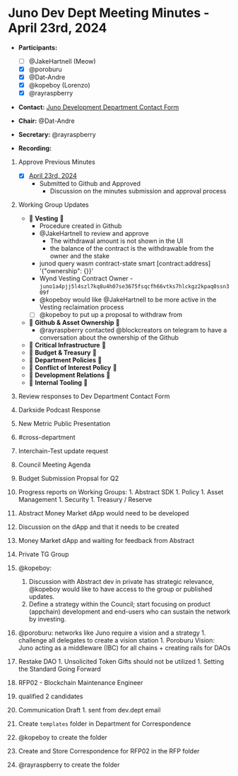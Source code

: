 # Juno Dev Dept Meeting Minutes - April 23rd, 2024

- **Participants:**
  - [ ] @JakeHartnell (Meow)
  - [x] @poroburu
  - [x] @Dat-Andre
  - [x] @kopeboy (Lorenzo)
  - [x] @rayraspberry

- **Contact:** [Juno Development Department Contact Form](https://forms.gle/rzCphth2rTPjKzum9)
- **Chair:** @Dat-Andre
- **Secretary:** @rayraspberry

- **Recording:**

1. Approve Previous Minutes
    - [x] [April 23rd, 2024](./20240409-Meeting-Internal-Minutes.md)
      - Submitted to Github and Approved
        - Discussion on the minutes submission and approval process
    
2. Working Group Updates
    - 🤝 **Vesting** 🤝
      - Procedure created in Github
      - @JakeHartnell to review and approve
        - The withdrawal amount is not shown in the UI
        - the balance of the contract is the withdrawable from the owner and the stake
      - junod query wasm contract-state smart [contract:address] '{"ownership": {}}'
      - Wynd Vesting Contract Owner - `juno1a4pjj5l4szl7kq8u4h07se3675fsqcfh66vtks7hlckgz2kpaq0ssn309f`
      - @kopeboy would like @JakeHartnell to be more active in the Vesting reclaimation process
      - [ ] @kopeboy to put up a proposal to withdraw from
    - 🤝 **Github & Asset Ownership** 🤝
       - @rayraspberry contacted @blockcreators on telegram to have a conversation about the ownership of the Github
    - 🤝 **Critical Infrastructure** 🤝
    - 🤝 **Budget & Treasury** 🤝
    - 🤝 **Department Policies** 🤝
    - 🤝 **Conflict of Interest Policy** 🤝
    - 🤝 **Development Relations** 🤝
    - 🤝 **Internal Tooling** 🤝

1. Review responses to Dev Department Contact Form

1. Darkside Podcast Response

1. New Metric Public Presentation



1. #cross-department
  1. Interchain-Test update request

1. Council Meeting Agenda
  1. Budget Submission Propsal for Q2
  1. Progress reports on Working Groups: 
    1. Abstract SDK
    1. Policy
    1. Asset Management
    1. Security
    1. Treasury / Reserve
1. Abstract Money Market dApp would need to be developed
  1. Discussion on the dApp and that it needs to be created
  1. Money Market dApp and waiting for feedback from Abstract
  1. Private TG Group
  1. @kopeboy:
      1. Discussion with Abstract dev in private has strategic relevance, @kopeboy would like to have access to the group or published updates.
      1. Define a strategy within the Council; start focusing on product (appchain) development and end-users who can sustain the network by investing.
  1. @poroburu: networks like Juno require a vision and a strategy
    1. challenge all delegates to create a vision station
    1. Poroburu Vision: Juno acting as a middleware (IBC) for all chains + creating rails for DAOs
  1. Restake DAO 
    1. Unsolicited Token Gifts should not be utilized
    1. Setting the Standard Going Forward
1. RFP02 - Blockchain Maintenance Engineer
  1. qualified 2 candidates
  1. Communication Draft
    1. sent from dev.dept email
1. Create `templates` folder in Department for Correspondence
  1. @kopeboy to create the folder
1. Create and Store Correspondence for RFP02 in the RFP folder
  1. @rayraspberry to create the folder
